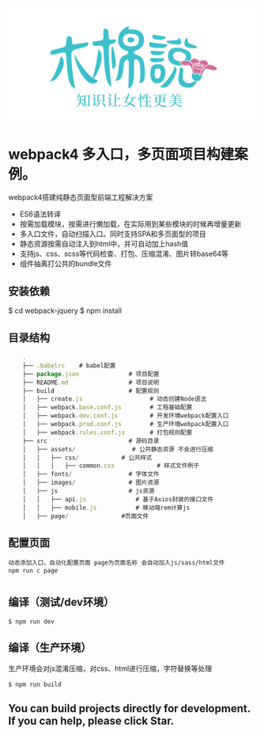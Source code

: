 ![![image]](https://github.com/MMS-Daniel/Webpack4Start/raw/master/src/images/logo.jpg)

webpack4 多入口，多页面项目构建案例。
=====================================

webpack4搭建纯静态页面型前端工程解决方案
- ES6语法转译
- 按需加载模块，按需进行懒加载，在实际用到某些模块的时候再增量更新
- 多入口文件，自动扫描入口。同时支持SPA和多页面型的项目
- 静态资源按需自动注入到html中，并可自动加上hash值
- 支持js、css、scss等代码检查、打包、压缩混淆、图片转base64等
- 组件抽离打公共的bundle文件


## 安装依赖 ##

  $ cd webpack-jquery
	$ npm install

## 目录结构 ##

``` js
    .
    ├── .babelrc    # babel配置
    ├── package.json              # 项目配置
    ├── README.md                 # 项目说明
    ├── build                     # 配置规则
    │   ├── create.js                   # 动态创建Node语法
    │   ├── webpack.base.conf.js        # 工程基础配置
    │   ├── webpack.dev.conf.js         # 开发环境webpack配置入口
    │   ├── webpack.prod.conf.js        # 生产环境webpack配置入口
    │   ├── webpack.rules.conf.js       # 打包规则配置
    ├── src                       # 源码目录
    │   ├── assets/                # 公共静态资源 不会进行压缩
    │   │   ├── css/            # 公共样式
    │   │   │   ├── common.css            # 样式文件例子
    │   ├── fonts/                # 字体文件
    │   ├── images/               # 图片资源
    │   ├── js                    # js资源
    │   │   ├── api.js              # 基于Axios封装的接口文件
    │   │   ├── mobile.js           # 移动端rem计算js
    │   ├── page/               #页面文件
```

## 配置页面 ##

    动态添加入口，自动化配置页面 page为页面名称 会自动加入js/sass/html文件
    npm run c page
#


## 编译（测试/dev环境） ##

    $ npm run dev

## 编译（生产环境） ##

生产环境会对js混淆压缩，对css、html进行压缩，字符替换等处理

    $ npm run build

You can build projects directly for development. If you can help, please click Star.
--------------------------------------------------------------------------------------